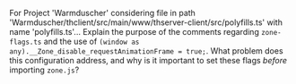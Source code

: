 For Project 'Warmduscher' considering file in path 'Warmduscher/thclient/src/main/www/thserver-client/src/polyfills.ts' with name 'polyfills.ts'... 
Explain the purpose of the comments regarding `zone-flags.ts` and the use of `(window as any).__Zone_disable_requestAnimationFrame = true;`. What problem does this configuration address, and why is it important to set these flags *before* importing `zone.js`?